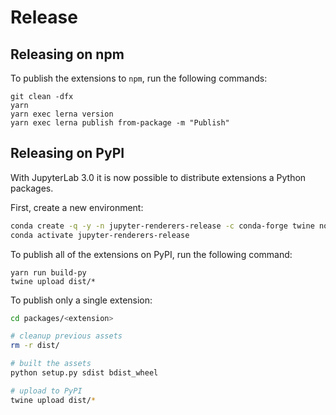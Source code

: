 # Release

## Releasing on npm

To publish the extensions to `npm`, run the following commands:

```
git clean -dfx
yarn
yarn exec lerna version
yarn exec lerna publish from-package -m "Publish"
```

## Releasing on PyPI

With JupyterLab 3.0 it is now possible to distribute extensions a Python packages.

First, create a new environment:

```bash
conda create -q -y -n jupyter-renderers-release -c conda-forge twine nodejs jupyter-packaging yarn jupyterlab
conda activate jupyter-renderers-release
```

To publish all of the extensions on PyPI, run the following command:

```
yarn run build-py
twine upload dist/*
```

To publish only a single extension:

```bash
cd packages/<extension>

# cleanup previous assets
rm -r dist/

# built the assets
python setup.py sdist bdist_wheel

# upload to PyPI
twine upload dist/*
```
